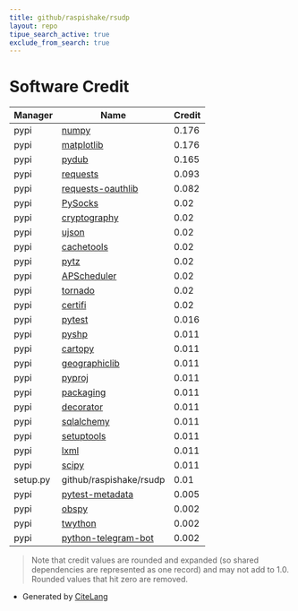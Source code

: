 ```yaml
---
title: github/raspishake/rsudp
layout: repo
tipue_search_active: true
exclude_from_search: true
---
```

# Software Credit

|Manager|Name|Credit|
|-------|----|------|
|pypi|[numpy](https://www.numpy.org)|0.176|
|pypi|[matplotlib](https://matplotlib.org)|0.176|
|pypi|[pydub](http://pydub.com)|0.165|
|pypi|[requests](https://pypi.org/project/requests)|0.093|
|pypi|[requests-oauthlib](https://pypi.org/project/requests-oauthlib)|0.082|
|pypi|[PySocks](https://pypi.org/project/PySocks)|0.02|
|pypi|[cryptography](https://pypi.org/project/cryptography)|0.02|
|pypi|[ujson](https://pypi.org/project/ujson)|0.02|
|pypi|[cachetools](https://pypi.org/project/cachetools)|0.02|
|pypi|[pytz](https://pypi.org/project/pytz)|0.02|
|pypi|[APScheduler](https://pypi.org/project/APScheduler)|0.02|
|pypi|[tornado](https://pypi.org/project/tornado)|0.02|
|pypi|[certifi](https://pypi.org/project/certifi)|0.02|
|pypi|[pytest](https://docs.pytest.org/en/latest/)|0.016|
|pypi|[pyshp](https://github.com/GeospatialPython/pyshp)|0.011|
|pypi|[cartopy](https://scitools.org.uk/cartopy/docs/latest/)|0.011|
|pypi|[geographiclib](https://geographiclib.sourceforge.io/1.52/python)|0.011|
|pypi|[pyproj](https://pypi.org/project/pyproj)|0.011|
|pypi|[packaging](https://pypi.org/project/packaging)|0.011|
|pypi|[decorator](https://pypi.org/project/decorator)|0.011|
|pypi|[sqlalchemy](https://pypi.org/project/sqlalchemy)|0.011|
|pypi|[setuptools](https://pypi.org/project/setuptools)|0.011|
|pypi|[lxml](https://pypi.org/project/lxml)|0.011|
|pypi|[scipy](https://pypi.org/project/scipy)|0.011|
|setup.py|github/raspishake/rsudp|0.01|
|pypi|[pytest-metadata](https://pypi.org/project/pytest-metadata)|0.005|
|pypi|[obspy](https://www.obspy.org)|0.002|
|pypi|[twython](https://github.com/ryanmcgrath/twython/tree/master)|0.002|
|pypi|[python-telegram-bot](https://python-telegram-bot.org/)|0.002|


> Note that credit values are rounded and expanded (so shared dependencies are represented as one record) and may not add to 1.0. Rounded values that hit zero are removed.


- Generated by [CiteLang](https://github.com/vsoch/citelang)
